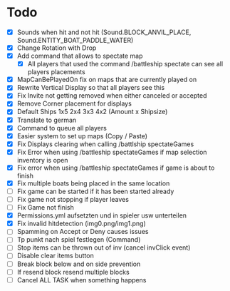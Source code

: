 # Todo

- [X] Sounds when hit and not hit (Sound.BLOCK_ANVIL_PLACE, Sound.ENTITY_BOAT_PADDLE_WATER)
- [X] Change Rotation with Drop
- [X] Add command that allows to spectate map
  - [X] All players that used the command /battleship spectate can see all players placements
- [X] MapCanBePlayedOn fix on maps that are currently played on
- [X] Rewrite Vertical Display so that all players see this
- [X] Fix Invite not getting removed when either canceled or accepted
- [X] Remove Corner placement for displays
- [X] Default Ships 1x5 2x4 3x3 4x2 (Amount x Shipsize)
- [X] Translate to german
- [X] Command to queue all players
- [X] Easier system to set up maps (Copy / Paste)
- [X] Fix Displays clearing when calling /battlship spectateGames
- [X] Fix Error when using /battleship spectateGames if map selection inventory is open
- [x] Fix error when using /battleship spectateGames if game is about to finish
- [X] Fix multiple boats being placed in the same location 
- [ ] Fix game can be started if it has been started already
- [ ] Fix game not stopping if player leaves
- [ ] Fix Game not finish
- [X] Permissions.yml aufsetzten und in spieler usw unterteilen
- [X] Fix invalid hitdetection (img0.png/img1.png)
- [ ] Spamming on Accept or Deny causes issues
- [ ] Tp punkt nach spiel festlegen (Command)
- [ ] Stop items can be thrown out of inv (cancel invClick event) 
- [ ] Disable clear items button
- [ ] Break block below and on side prevention
- [ ] If resend block resend multiple blocks
- [ ] Cancel ALL TASK when something happens